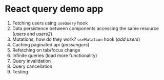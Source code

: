 # React query demo app

1. Fetching users using `useQuery` hook
2. Data persistence between components accessing the same resource (_users_ and _users2_)
3. Mutations, how do they work? `useMutation` hook (_add users_)
4. Caching paginated api (_passengers_)
5. Refetching on tab/focus change
6. Infinite queries (load more functionality)
7. Query invalidation
8. Query cancellation
9. Testing
